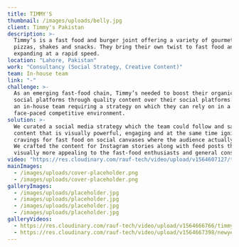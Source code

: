 ```yaml
---
title: TIMMY'S
thumbnail: /images/uploads/belly.jpg
client: Timmy's Pakistan
description: >-
  Timmy’s is a fast food and burger joint offering a variety of gourmet burgers,
  pizzas, shakes and snacks. They bring their own twist to fast food and are
  expanding at a rapid speed.
location: "Lahore, Pakistan"
work: "Consultancy (Social Strategy, Creative Content)"
team: In-house team
link: "-"
challenge: >-
  As an emerging fast-food chain, Timmy’s needed to boost their organic reach on
  social platforms through quality content over their social platforms. Having
  an in-house team requiring a strategy on which they can rely on in a
  face-paced competitive environment.
solution: >-
  We curated a social media strategy which the team could follow and sample
  content that is visually powerful, engaging and at the same time ignite the
  cravings for fast food on social canvases where the audience actually lives.
  We crafted the content for Instagram stories along with feed posts that are
  visually more appealing to the fast-food enthusiasts and general consumers.
video: "https://res.cloudinary.com/rauf-tech/video/upload/v1564607127/timmy_s_xbf5ic.mp4"
mainImages:
  - /images/uploads/cover-placeholder.png
  - /images/uploads/cover-placeholder.png
galleryImages:
  - /images/uploads/placeholder.jpg
  - /images/uploads/placeholder.jpg
  - /images/uploads/placeholder.jpg
  - /images/uploads/placeholder.jpg
galleryVideos:
  - https://res.cloudinary.com/rauf-tech/video/upload/v1564666766/timmys_story_coffee_hkky6x.mp4
  - https://res.cloudinary.com/rauf-tech/video/upload/v1564667398/newyear_nadgpp.mp4
---
```

